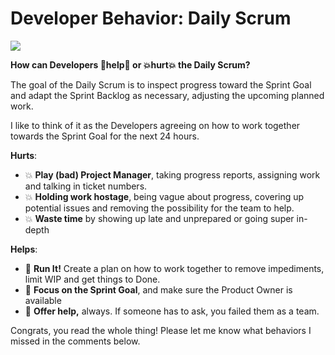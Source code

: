 # Developer Behavior: Daily Scrum

![](images/Developer%20Behavior%20-%20Daily%20Scrum5.jpg)

**How can Developers 💪help💪 or 💥hurt💥 the Daily Scrum?**

The goal of the Daily Scrum is to inspect progress toward the Sprint Goal and adapt the Sprint Backlog as necessary, adjusting the upcoming planned work.

I like to think of it as the Developers agreeing on how to work together towards the Sprint Goal for the next 24 hours.

**Hurts**:

* 💥 **Play (bad) Project Manager**, taking progress reports, assigning work and talking in ticket numbers.
* 💥 **Holding work hostage**, being vague about progress, covering up potential issues and removing the possibility for the team to help.
* 💥 **Waste time** by showing up late and unprepared or going super in-depth

**Helps**:

* 💪 **Run It!** Create a plan on how to work together to remove impediments, limit WIP and get things to Done.
* 💪 **Focus on the Sprint Goal**, and make sure the Product Owner is available
* 💪 **Offer help,** always. If someone has to ask, you failed them as a team.

Congrats, you read the whole thing! Please let me know what behaviors I missed in the comments below.